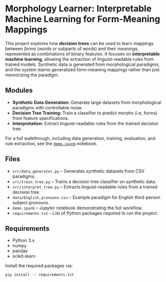 # Morphology Learner: Interpretable Machine Learning for Form-Meaning Mappings

This project explores how **decision trees** can be used to learn mappings between *forms* (words or subparts of words) and their *meanings*, represented as combinations of binary features. It focuses on **interpretable machine learning**, allowing the extraction of linguist-readable rules from trained models. Synthetic data is generated from morphological paradigms, and the system learns generalized form-meaning mappings rather than just memorizing the paradigm.  

## Modules

- **Synthetic Data Generation:** Generate large datasets from morphological paradigms with controllable noise.
- **Decision Tree Training:** Train a classifier to predict morphs (i.e, forms) from feature specifications.
- **Interpretation:** Extract linguist-readable rules from the trained decision tree.

For a full walkthrough, including data generation, training, evaluation, and rule extraction, see the [`demo.ipynb`](demo.ipynb) notebook.

## Files

- `src/data_generator.py` – Generates synthetic datasets from CSV paradigms.
- `src/train_tree.py` – Trains a decision tree classifier on synthetic data.
- `src/interpret_tree.py` – Extracts linguist-readable rules from a trained decision tree.
- `data/English_pronouns.csv` – Example paradigm for English third-person subject pronouns.
- `demo.ipynb` – Jupyter notebook demonstrating the full workflow.
- `requirements.txt` – List of Python packages required to run the project.

## Requirements

- Python 3.x  
- numpy  
- pandas  
- scikit-learn  

Install the required packages via:

```bash
pip install -r requirements.txt
